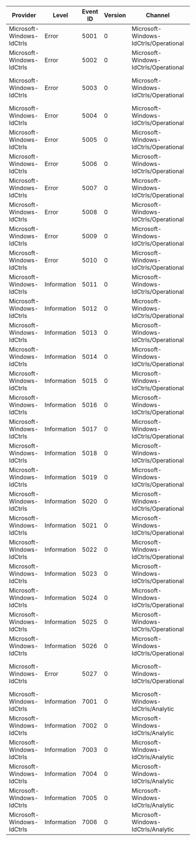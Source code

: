 Provider                   |  Level        |  Event ID  |  Version  |  Channel                                |  Task                          |  Opcode  |  Keyword         |  Message
---------------------------|---------------|------------|-----------|-----------------------------------------|--------------------------------|----------|------------------|---------------------------------------------------------------------------------------------------------
Microsoft-Windows-IdCtrls  |  Error        |  5001      |  0        |  Microsoft-Windows-IdCtrls/Operational  |                                |          |                  |  Cannot navigate to a non-SSL URL - {URL}.
Microsoft-Windows-IdCtrls  |  Error        |  5002      |  0        |  Microsoft-Windows-IdCtrls/Operational  |                                |          |                  |  Invalid web page on document complete from {URL}.
Microsoft-Windows-IdCtrls  |  Error        |  5003      |  0        |  Microsoft-Windows-IdCtrls/Operational  |                                |          |                  |  Failed to navigate on {URL} for TargetFrameName {TargetFrameName}. (StatusCode {StatusCode})
Microsoft-Windows-IdCtrls  |  Error        |  5004      |  0        |  Microsoft-Windows-IdCtrls/Operational  |                                |          |                  |  Blocked a pop-up window from {URL} for ReferrerUrl {ReferrerUrl}. (Flags {Flags})
Microsoft-Windows-IdCtrls  |  Error        |  5005      |  0        |  Microsoft-Windows-IdCtrls/Operational  |                                |          |                  |  Failed to navigate on wizard ID {WizardID} through URL - {URL}. (Result {HRESULT})
Microsoft-Windows-IdCtrls  |  Error        |  5006      |  0        |  Microsoft-Windows-IdCtrls/Operational  |                                |          |                  |  Failed to execute [{Method}]. (Result {HRESULT})
Microsoft-Windows-IdCtrls  |  Error        |  5007      |  0        |  Microsoft-Windows-IdCtrls/Operational  |                                |          |                  |  Failed to execute [{Method}] for [{String}]. (Result {HRESULT})
Microsoft-Windows-IdCtrls  |  Error        |  5008      |  0        |  Microsoft-Windows-IdCtrls/Operational  |                                |          |                  |  Failed to invoke command in host for DISPID {DISPID} on parameter {ArgErr}. (Result {HRESULT})
Microsoft-Windows-IdCtrls  |  Error        |  5009      |  0        |  Microsoft-Windows-IdCtrls/Operational  |                                |          |                  |  Failed to navigate due to security problem {SecurityProblem}. (Result {HRESULT})
Microsoft-Windows-IdCtrls  |  Error        |  5010      |  0        |  Microsoft-Windows-IdCtrls/Operational  |                                |          |                  |  Failed to Get alternative URL for Wizard ID {WizardID}. (Result {HRESULT})
Microsoft-Windows-IdCtrls  |  Information  |  5011      |  0        |  Microsoft-Windows-IdCtrls/Operational  |                                |          |                  |  Security manager handle URL {URL} action {Action} as policy {Policy}. (Result {HRESULT})
Microsoft-Windows-IdCtrls  |  Information  |  5012      |  0        |  Microsoft-Windows-IdCtrls/Operational  |                                |          |                  |  Security manager allow ActiveX control for CLSID {CLSID}. (URL {URL})
Microsoft-Windows-IdCtrls  |  Information  |  5013      |  0        |  Microsoft-Windows-IdCtrls/Operational  |                                |          |                  |  Security manager disallow ActiveX control for CLSID {CLSID}. (URL {URL})
Microsoft-Windows-IdCtrls  |  Information  |  5014      |  0        |  Microsoft-Windows-IdCtrls/Operational  |                                |          |                  |  QueryCustomPolicy(ObjectSafety) default action for CLSID {CLSID}. (URL {URL})
Microsoft-Windows-IdCtrls  |  Information  |  5015      |  0        |  Microsoft-Windows-IdCtrls/Operational  |                                |          |                  |  QueryCustomPolicy(ObjectSafety) disallowed for CLSID {CLSID}. (URL {URL})
Microsoft-Windows-IdCtrls  |  Information  |  5016      |  0        |  Microsoft-Windows-IdCtrls/Operational  |                                |          |                  |  QueryCustomPolicy(ObjectSafety) default action for GUID {CLSID}. (URL {URL})
Microsoft-Windows-IdCtrls  |  Information  |  5017      |  0        |  Microsoft-Windows-IdCtrls/Operational  |                                |          |                  |  Before navigate to {URL}.
Microsoft-Windows-IdCtrls  |  Information  |  5018      |  0        |  Microsoft-Windows-IdCtrls/Operational  |                                |          |                  |  Navigate completed on {URL}.
Microsoft-Windows-IdCtrls  |  Information  |  5019      |  0        |  Microsoft-Windows-IdCtrls/Operational  |                                |          |                  |  Document completed on {URL}.
Microsoft-Windows-IdCtrls  |  Information  |  5020      |  0        |  Microsoft-Windows-IdCtrls/Operational  |                                |          |                  |  Navigate Redirected to {URL}.
Microsoft-Windows-IdCtrls  |  Information  |  5021      |  0        |  Microsoft-Windows-IdCtrls/Operational  |                                |          |                  |  Window resized to cx: {cx}, cy: {cy}.
Microsoft-Windows-IdCtrls  |  Information  |  5022      |  0        |  Microsoft-Windows-IdCtrls/Operational  |                                |          |                  |  Succeeded on executing [{Method}].
Microsoft-Windows-IdCtrls  |  Information  |  5023      |  0        |  Microsoft-Windows-IdCtrls/Operational  |                                |          |                  |  Succeeded on executing [{Method}] for [{String}].
Microsoft-Windows-IdCtrls  |  Information  |  5024      |  0        |  Microsoft-Windows-IdCtrls/Operational  |                                |          |                  |  Executed [{Method}] for [{String}]. (Result {HRESULT})
Microsoft-Windows-IdCtrls  |  Information  |  5025      |  0        |  Microsoft-Windows-IdCtrls/Operational  |                                |          |                  |
Microsoft-Windows-IdCtrls  |  Information  |  5026      |  0        |  Microsoft-Windows-IdCtrls/Operational  |                                |          |                  |
Microsoft-Windows-IdCtrls  |  Error        |  5027      |  0        |  Microsoft-Windows-IdCtrls/Operational  |                                |          |                  |  Failed to execute [{Method}] for [{String}]. Extended error text: {Extended String}. (Result {HRESULT})
Microsoft-Windows-IdCtrls  |  Information  |  7001      |  0        |  Microsoft-Windows-IdCtrls/Analytic     |  Perf_IdControl_CreateControl  |  Start   |  IdentityWizard  |
Microsoft-Windows-IdCtrls  |  Information  |  7002      |  0        |  Microsoft-Windows-IdCtrls/Analytic     |  Perf_IdControl_CreateControl  |  Stop    |  IdentityWizard  |
Microsoft-Windows-IdCtrls  |  Information  |  7003      |  0        |  Microsoft-Windows-IdCtrls/Analytic     |  Perf_IdControl_GetInitialURL  |  Start   |  IdentityWizard  |
Microsoft-Windows-IdCtrls  |  Information  |  7004      |  0        |  Microsoft-Windows-IdCtrls/Analytic     |  Perf_IdControl_GetInitialURL  |  Stop    |  IdentityWizard  |
Microsoft-Windows-IdCtrls  |  Information  |  7005      |  0        |  Microsoft-Windows-IdCtrls/Analytic     |  Perf_IdControl_Navigate       |  Start   |  IdentityWizard  |
Microsoft-Windows-IdCtrls  |  Information  |  7006      |  0        |  Microsoft-Windows-IdCtrls/Analytic     |  Perf_IdControl_Navigate       |  Stop    |  IdentityWizard  |